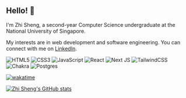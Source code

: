 ## Hello! 👋
I'm Zhi Sheng, a second-year Computer Science undergraduate at the National University of Singapore.

My interests are in web development and software engineering.
You can connect with me on [LinkedIn](https://www.linkedin.com/in/cheng-zhi-sheng/).

![HTML5](https://img.shields.io/badge/html5-%23E34F26.svg?style=for-the-badge&logo=html5&logoColor=white)
![CSS3](https://img.shields.io/badge/css3-%231572B6.svg?style=for-the-badge&logo=css3&logoColor=white)
![JavaScript](https://img.shields.io/badge/javascript-%23323330.svg?style=for-the-badge&logo=javascript&logoColor=%23F7DF1E)
![React](https://img.shields.io/badge/react-%2320232a.svg?style=for-the-badge&logo=react&logoColor=%2361DAFB)
![Next JS](https://img.shields.io/badge/Next-black?style=for-the-badge&logo=next.js&logoColor=white)
![TailwindCSS](https://img.shields.io/badge/tailwindcss-%2338B2AC.svg?style=for-the-badge&logo=tailwind-css&logoColor=white)
![Chakra](https://img.shields.io/badge/chakra-%234ED1C5.svg?style=for-the-badge&logo=chakraui&logoColor=white)
![Postgres](https://img.shields.io/badge/postgres-%23316192.svg?style=for-the-badge&logo=postgresql&logoColor=white)

[![wakatime](https://wakatime.com/badge/user/d6201fba-7b7a-43d0-b67c-925d368e2dbd.svg)](https://wakatime.com/@d6201fba-7b7a-43d0-b67c-925d368e2dbd)

[![Zhi Sheng's GitHub stats](https://github-readme-stats.vercel.app/api?username=zsh-eng)](https://github.com/zsh-eng)

<!--
**zsh-eng/zsh-eng** is a ✨ _special_ ✨ repository because its `README.md` (this file) appears on your GitHub profile.

Here are some ideas to get you started:

- 🔭 I’m currently working on ...
- 🌱 I’m currently learning ...
- 👯 I’m looking to collaborate on ...
- 🤔 I’m looking for help with ...
- 💬 Ask me about ...
- 📫 How to reach me: ...
- 😄 Pronouns: ...
- ⚡ Fun fact: ...
-->
